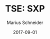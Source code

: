 ---
type: "report"
paper: "SXP_Marius_Schneider.pdf"
author: "Marius Schneider"
company: "SupremeX Inc."
date: "2017-09-01"
summary: "Supremex manufactures, markets and distributes envelopes and
packaging products within North America. These products are
tailored to the specifications of major corporations, retailers,
governments, merchants and other processors and solution
providers. Supremex operates ten manufacturing facilities
across Canada and three in the United States. Currently, the
company employs approximately 780 people. Supremex was
founded in 1977 and grew to its current size mostly inorganically."
title: "TSE: SXP"
---